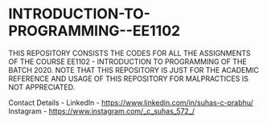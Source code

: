 # INTRODUCTION-TO-PROGRAMMING--EE1102

THIS REPOSITORY CONSISTS THE CODES FOR ALL THE ASSIGNMENTS OF THE COURSE EE1102 - INTRODUCTION TO PROGRAMMING OF THE BATCH 2020.
NOTE THAT THIS REPOSITORY IS JUST FOR THE ACADEMIC REFERENCE AND USAGE OF THIS REPOSITORY FOR MALPRACTICES IS NOT APPRECIATED.


Contact Details -
 LinkedIn - https://www.linkedin.com/in/suhas-c-prabhu/
 Instagram - https://www.instagram.com/_c_suhas_572_/
